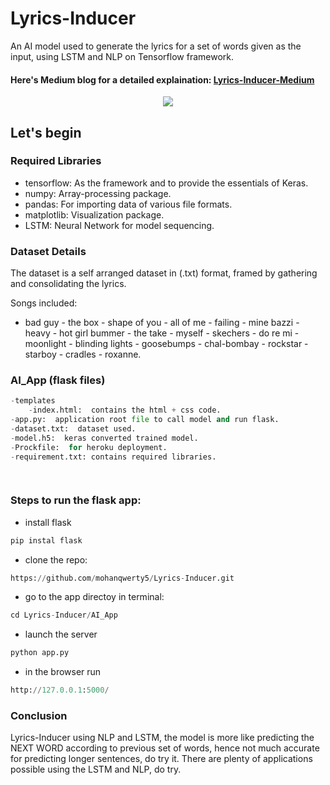 
# Lyrics-Inducer

An AI model used to generate the lyrics for a set of words given as the input, using LSTM and NLP on Tensorflow framework.

#### Here's Medium blog for a detailed explaination: [Lyrics-Inducer-Medium](https://medium.com/@mohanqwerty5/lyrics-generator-using-lstm-on-tf-2-0-3baf524129b0)


<div align="center" style="display:block;margin: 0 auto;">
<image src='res.gif' ></image>
</div>


	



## Let's begin 

### Required Libraries

- tensorflow: As the framework and to provide the essentials of Keras. 
- numpy:  Array-processing package.
- pandas: For importing data of various file formats.
- matplotlib: Visualization package. 
- LSTM: Neural Network for model sequencing.



###  Dataset Details
The dataset is a self arranged dataset in (.txt) format, framed by gathering and consolidating the lyrics.

Songs included:

-  bad guy -  the box - shape of you - all of me - failing - mine bazzi - heavy - hot girl bummer - the take - myself - skechers - do re mi - moonlight - blinding lights - goosebumps - chal-bombay - rockstar - starboy - cradles - roxanne.


### AI_App (flask files)
```python
-templates
	-index.html:  contains the html + css code.
-app.py:  application root file to call model and run flask.
-dataset.txt:  dataset used.
-model.h5:  keras converted trained model.
-Prockfile:  for heroku deployment.
-requirement.txt: contains required libraries.

  
```
### Steps to run the flask app:
- install flask
```python
pip instal flask
```
- clone the repo:
```python
https://github.com/mohanqwerty5/Lyrics-Inducer.git
``` 
- go to the app directoy in terminal:
```python
cd Lyrics-Inducer/AI_App
```
- launch the server
```python
python app.py
```
- in the browser run 
```python
http://127.0.0.1:5000/
```



###  Conclusion 
 Lyrics-Inducer using NLP and LSTM, the model is more like predicting the NEXT WORD according to previous set of words, hence not much accurate for predicting longer sentences, do try it. There are plenty of applications possible using the LSTM and NLP, do try.



